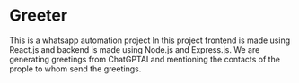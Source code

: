 # Greeter
This is a whatsapp automation project
In this project frontend is made using React.js and backend is made using Node.js and Express.js.
We are generating greetings from ChatGPTAI and mentioning the contacts of the prople to whom send the greetings.
